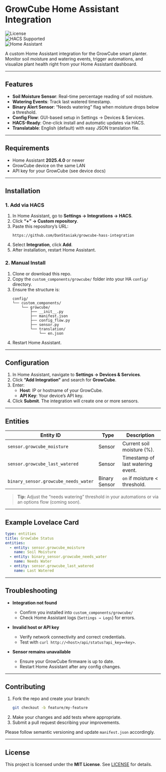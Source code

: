 # GrowCube Home Assistant Integration

![License](https://img.shields.io/badge/License-MIT-green.svg)  
![HACS Supported](https://img.shields.io/badge/HACS-yes-blue.svg)  
![Home Assistant](https://img.shields.io/badge/HA-%3E%3D2025.4.0-orange.svg)

A custom Home Assistant integration for the GrowCube smart planter. Monitor soil moisture and watering events, trigger automations, and visualize plant health right from your Home Assistant dashboard.

---

## Features

- **Soil Moisture Sensor**: Real-time percentage reading of soil moisture.
- **Watering Events**: Track last watered timestamp.
- **Binary Alert Sensor**: “Needs watering” flag when moisture drops below a threshold.
- **Config Flow**: GUI-based setup in Settings → Devices & Services.
- **HACS-Ready**: One-click install and automatic updates via HACS.
- **Translatable**: English (default) with easy JSON translation file.

---

## Requirements

- Home Assistant **2025.4.0** or newer
- GrowCube device on the same LAN
- API key for your GrowCube (see device docs)

---

## Installation

### 1. Add via HACS

1. In Home Assistant, go to **Settings → Integrations → HACS**.
2. Click **“+” → Custom repository**.
3. Paste this repository’s URL:  
   ```
   https://github.com/DanStasiak/growcube-hass-integration
   ```
4. Select **Integration**, click **Add**.
5. After installation, restart Home Assistant.

### 2. Manual Install

1. Clone or download this repo.
2. Copy the `custom_components/growcube/` folder into your HA `config/` directory.
3. Ensure the structure is:
   ```
   config/
   └── custom_components/
       └── growcube/
           ├── __init__.py
           ├── manifest.json
           ├── config_flow.py
           ├── sensor.py
           └── translation/
               └── en.json
   ```
4. Restart Home Assistant.

---

## Configuration

1. In Home Assistant, navigate to **Settings → Devices & Services**.
2. Click **“Add Integration”** and search for **GrowCube**.
3. Enter:
   - **Host**: IP or hostname of your GrowCube.
   - **API Key**: Your device’s API key.
4. Click **Submit**. The integration will create one or more sensors.

---

## Entities

| Entity ID                          | Type          | Description                               |
| ---------------------------------- | ------------- | ----------------------------------------- |
| `sensor.growcube_moisture`         | Sensor        | Current soil moisture (%).               |
| `sensor.growcube_last_watered`     | Sensor        | Timestamp of last watering event.        |
| `binary_sensor.growcube_needs_water` | Binary Sensor | `on` if moisture < threshold.            |

> **Tip:** Adjust the “needs watering” threshold in your automations or via an options flow (coming soon).

---

## Example Lovelace Card

```yaml
type: entities
title: GrowCube Status
entities:
  - entity: sensor.growcube_moisture
    name: Soil Moisture
  - entity: binary_sensor.growcube_needs_water
    name: Needs Water
  - entity: sensor.growcube_last_watered
    name: Last Watered
```

---

## Troubleshooting

- **Integration not found**  
  - Confirm you installed into `custom_components/growcube/`
  - Check Home Assistant logs (`Settings → Logs`) for errors.

- **Invalid host or API key**  
  - Verify network connectivity and correct credentials.
  - Test with `curl http://<host>/api/status?api_key=<key>`.

- **Sensor remains unavailable**  
  - Ensure your GrowCube firmware is up to date.
  - Restart Home Assistant after any config changes.

---

## Contributing

1. Fork the repo and create your branch:  
   ```bash
   git checkout -b feature/my-feature
   ```
2. Make your changes and add tests where appropriate.
3. Submit a pull request describing your improvements.

Please follow semantic versioning and update `manifest.json` accordingly.

---

## License

This project is licensed under the **MIT License**. See [LICENSE](LICENSE) for details.


